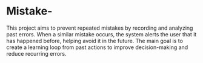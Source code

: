 # Mistake-
This project aims to prevent repeated mistakes by recording and analyzing past errors. When a similar mistake occurs, the system alerts the user that it has happened before, helping avoid it in the future. The main goal is to create a learning loop from past actions to improve decision-making and reduce recurring errors.

